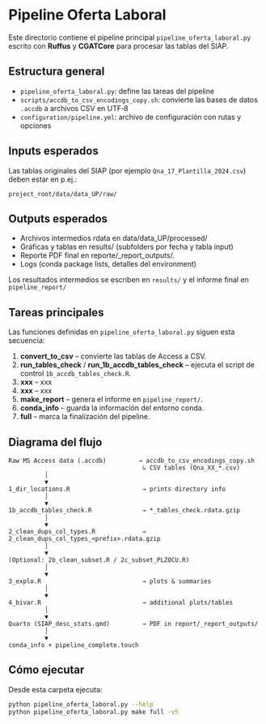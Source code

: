 # Pipeline Oferta Laboral

Este directorio contiene el pipeline principal `pipeline_oferta_laboral.py` escrito con **Ruffus** y **CGATCore** para procesar las tablas del SIAP.

## Estructura general
- `pipeline_oferta_laboral.py`: define las tareas del pipeline
- `scripts/accdb_to_csv_encodings_copy.sh`: convierte las bases de datos `.accdb` a archivos CSV en UTF‑8
- `configuration/pipeline.yml`: archivo de configuración con rutas y opciones

## Inputs esperados
Las tablas originales del SIAP (por ejemplo `Qna_17_Plantilla_2024.csv`) deben estar en p.ej.:

```
project_root/data/data_UP/raw/
```

## Outputs esperados
- Archivos intermedios rdata en data/data_UP/processed/
- Gráficas y tablas en results/ (subfolders por fecha y tabla input)
- Reporte PDF final en reporte/_report_outputs/.
- Logs (conda package lists, detalles del environment)

Los resultados intermedios se escriben en `results/` y el informe final en `pipeline_report/`


## Tareas principales
Las funciones definidas en `pipeline_oferta_laboral.py` siguen esta secuencia:

1. **convert_to_csv** – convierte las tablas de Access a CSV.
2. **run_tables_check** / **run_1b_accdb_tables_check** – ejecuta el script de control `1b_accdb_tables_check.R`.
3. **xxx** – xxx
4. **xxx** – xxx
5. **make_report** – genera el informe en `pipeline_report/`.
6. **conda_info** – guarda la información del entorno conda.
7. **full** – marca la finalización del pipeline.

## Diagrama del flujo
```
Raw MS Access data (.accdb)         → accdb_to_csv_encodings_copy.sh
                                     ↳ CSV tables (Qna_XX_*.csv)
          │
          ▼
1_dir_locations.R                    → prints directory info
          │
          ▼
1b_accdb_tables_check.R              → *_tables_check.rdata.gzip
          │
          ▼
2_clean_dups_col_types.R             → 2_clean_dups_col_types_<prefix>.rdata.gzip
          │
          ▼
(Optional: 2b_clean_subset.R / 2c_subset_PLZOCU.R)
          │
          ▼
3_explo.R                            → plots & summaries
          │
          ▼
4_bivar.R                            → additional plots/tables
          │
          ▼
Quarto (SIAP_desc_stats.qmd)         → PDF in report/_report_outputs/
          │
          ▼
conda_info + pipeline_complete.touch

```

## Cómo ejecutar
Desde esta carpeta ejecuta:

```bash
python pipeline_oferta_laboral.py --help
python pipeline_oferta_laboral.py make full -v5
```


